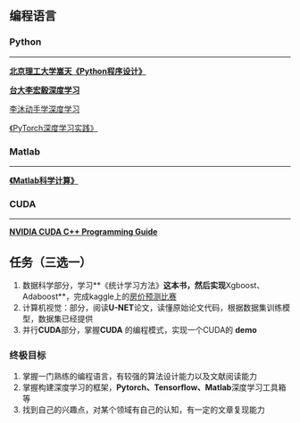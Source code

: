 ## 编程语言

### Python

---

[**北京理工大学嵩天《Python程序设计》**](https://www.bilibili.com/video/BV1JF411L7SD?p=1&vd_source=4a3d7993253b7e9f314d73ed348ded3e)

[**台大李宏毅深度学习**](https://www.bilibili.com/video/BV1JE411g7XF/?spm_id_from=333.337.search-card.all.click&vd_source=4a3d7993253b7e9f314d73ed348ded3e)

[李沐动手学深度学习](https://www.bilibili.com/video/BV1if4y147hS/?spm_id_from=333.999.0.0)

[《PyTorch深度学习实践》](https://www.bilibili.com/video/BV1Y7411d7Ys/?spm_id_from=333.999.0.0&vd_source=4a3d7993253b7e9f314d73ed348ded3e)

### Matlab

---

[**《Matlab科学计算》**](https://www.bilibili.com/video/BV1at4y1r729?p=2&vd_source=4a3d7993253b7e9f314d73ed348ded3e)

### CUDA

---

[**NVIDIA CUDA C++ Programming Guide**](https://docs.nvidia.com/cuda/cuda-c-programming-guide/index.html)

## 任务（三选一）

1. 数据科学部分，学习**《统计学习方法》**这本书，然后实现**Xgboost、Adaboost**，完成kaggle上的[房价预测比赛](https://www.kaggle.com/c/house-prices-advanced-regression-techniques)
2. 计算机视觉：部分，阅读**U-NET**论文，读懂原始论文代码，根据数据集训练模型，数据集已经提供
3. 并行**CUDA**部分，掌握**CUDA** 的编程模式，实现一个CUDA的 **demo**

### 终极目标

1. 掌握一门熟练的编程语言，有较强的算法设计能力以及文献阅读能力
2. 掌握构建深度学习的框架，**Pytorch、Tensorflow、Matlab**深度学习工具箱等
3. 找到自己的兴趣点，对某个领域有自己的认知，有一定的文章复现能力
